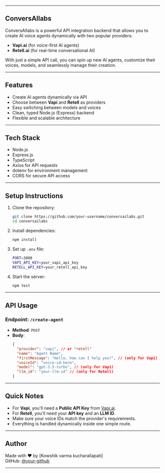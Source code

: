 
---

##  ConversAIlabs

ConversAIlabs is a powerful API integration backend that allows you to create AI voice agents dynamically with two popular providers:

- **Vapi.ai** (for voice-first AI agents)
- **Retell.ai** (for real-time conversational AI)

With just a simple API call, you can spin up new AI agents, customize their voices, models, and seamlessly manage their creation.

---

## Features
- Create AI agents dynamically via API
- Choose between **Vapi** and **Retell** as providers
- Easy switching between models and voices
- Clean, typed Node.js (Express) backend
- Flexible and scalable architecture

---

##  Tech Stack
- Node.js
- Express.js
- TypeScript
- Axios for API requests
- dotenv for environment management
- CORS for secure API access

---

##  Setup Instructions

1. Clone the repository:
   ```bash
   git clone https://github.com/your-username/conversailabs.git
   cd conversailabs
   ```

2. Install dependencies:
   ```bash
   npm install
   ```

3. Set up `.env` file:
   ```bash
   PORT=3000
   VAPI_API_KEY=your_vapi_api_key
   RETELL_API_KEY=your_retell_api_key
   ```

4. Start the server:
   ```bash
   npm test
   ```

---

## API Usage

### Endpoint: `/create-agent`
- **Method**: `POST`
- **Body**:
  ```json
  {
    "provider": "vapi", // or "retell"
    "name": "Agent Name",
    "firstMessage": "Hello, how can I help you?", // (only for Vapi)
    "voiceId": "voice-id-here",
    "model": "gpt-3.5-turbo", // (only for Vapi)
    "llm_id": "your-llm-id" // (only for Retell)
  }
  ```

---

##  Quick Notes
- For **Vapi**, you'll need a **Public API Key** from [Vapi.ai](https://vapi.ai).
- For **Retell**, you'll need your **API key** and an **LLM ID**.
- Make sure your voice IDs match the provider's requirements.
- Everything is handled dynamically inside one simple route.

---

## Author
Made with ❤️ by [Kowshik varma kucharallapati]  
GitHub: [@your-github](https://github.com/Kowshikvarma45)

---
